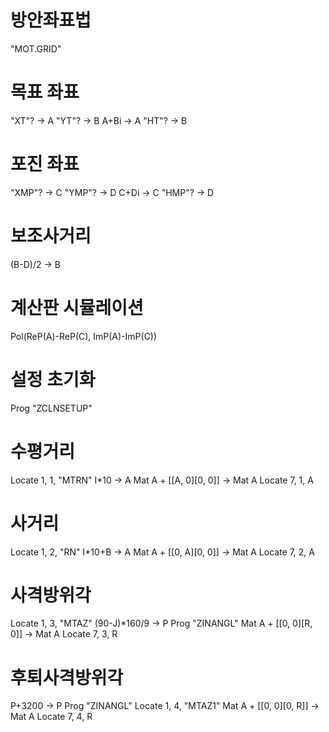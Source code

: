 
# 방안좌표법
&quot;MOT.GRID&quot;

# 목표 좌표
&quot;XT&quot;? -&gt; A
&quot;YT&quot;? -&gt; B
A+Bi -&gt; A
&quot;HT&quot;? -&gt; B

# 포진 좌표
&quot;XMP&quot;? -&gt; C
&quot;YMP&quot;? -&gt; D
C+Di -&gt; C
&quot;HMP&quot;? -&gt; D

# 보조사거리
(B-D)/2 -&gt; B

# 계산판 시뮬레이션
Pol(ReP(A)-ReP(C), ImP(A)-ImP(C))

# 설정 초기화
Prog &quot;ZCLNSETUP&quot;

# 수평거리
Locate 1, 1, &quot;MTRN&quot;
I*10 -&gt; A
Mat A + [[A, 0][0, 0]] -&gt; Mat A
Locate 7, 1, A

# 사거리
Locate 1, 2, &quot;RN&quot;
I*10+B -&gt; A
Mat A + [[0, A][0, 0]] -&gt; Mat A
Locate 7, 2, A

# 사격방위각
Locate 1, 3, &quot;MTAZ&quot;
(90-J)*160/9 -&gt; P
Prog &quot;ZINANGL&quot;
Mat A + [[0, 0][R, 0]] -&gt; Mat A
Locate 7, 3, R

# 후퇴사격방위각
P+3200 -&gt; P
Prog &quot;ZINANGL&quot;
Locate 1, 4, &quot;MTAZ1&quot;
Mat A + [[0, 0][0, R]] -&gt; Mat A
Locate 7, 4, R
